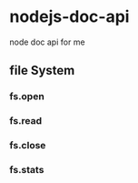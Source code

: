 # nodejs-doc-api

node doc api for me

## file System

### fs.open
### fs.read
### fs.close
### fs.stats


